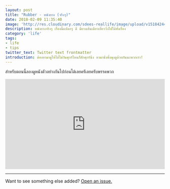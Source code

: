 ```yaml
---
layout: post
title: "Rubber - หนังยาง (จริงๆ)"
date: 2018-02-09 11:35:40
image: 'http://res.cloudinary.com/sdees-reallife/image/upload/v1518424431/rubber.jpg'
description: หนังยางจริงๆ เรื่องนี้แปลกๆ ดี มียางเส้นเดียวเที่ยววิ่งไปได้ทั้งเรื่อง
category: 'life'
tags:
- life
- tips
twitter_text: Twitter text frontmatter
introduction: ต้องหามาดูให้ได้ไม่วันศุกร์ไหนก็สักศุกร์นึง หามานั่งพึ่งพุงดูด้วยกันนะพวกเรา!
---
```

สำหรับตอนนี้ลองดูหนังตัวอย่างกันไปก่อนได้เลยครัเลยครับพรรคพวก

<div style="position:relative;width:100%;height:0;padding-bottom:56.25%;">
<iframe style="width:100%;height:100%;position:absolute;top:0;left:0;" src="https://www.youtube.com/embed/6G5pyFhmAqE" frameborder="0" allow="autoplay; encrypted-media" allowfullscreen>
</iframe>
</div>

-----

Want to see something else added? <a href="https://github.com/poole/poole/issues/new">Open an issue.</a>
